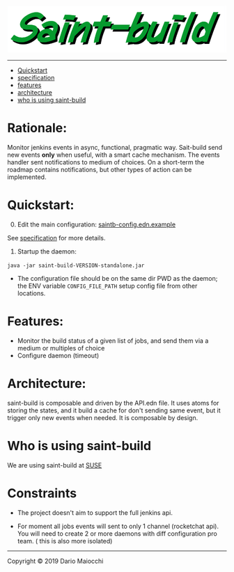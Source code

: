 ![logo](doc/logo.png)

___

- [Quickstart](#quickstart)
- [specification](doc/specification.md)
- [features](#features)
- [architecture](#architecture)
- [who is using saint-build](#who-is-using-saint-build)

# Rationale:

Monitor jenkins events in async, functional, pragmatic way.
Sait-build send new events **only** when useful, with a smart cache mechanism.
The events handler sent notifications to medium of choices.
On a short-term the roadmap contains notifications, but other types of action can be implemented.

# Quickstart:

0) Edit the main configuration: [saintb-config.edn.example](saintb-config.edn.example)

See [specification](doc/specification.md) for more details.

1) Startup the daemon:

`java -jar saint-build-VERSION-standalone.jar`

* The configuration file should be on the same dir PWD as the daemon;
  the ENV variable `CONFIG_FILE_PATH` setup  config file from other locations.

# Features:

-  Monitor the build status of a given list of jobs, and send them via a medium or multiples of choice
-  Configure daemon (timeout)

# Architecture:

saint-build is composable and driven by the API.edn file.
It uses atoms for storing the states, and it build a cache for don't sending same event, but it trigger only new events when needed.
It is composable by design.

# Who is using saint-build

We are using saint-build at [SUSE](https://github.com/SUSE) 

# Constraints

- The project doesn't aim to support the full jenkins api.

- For moment all jobs events will sent to only 1 channel (rocketchat api). You will need to create 2 or more daemons with diff configuration pro team. ( this is also more isolated)

___
Copyright © 2019 Dario Maiocchi
